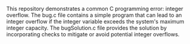 This repository demonstrates a common C programming error: integer overflow. The bug.c file contains a simple program that can lead to an integer overflow if the integer variable exceeds the system's maximum integer capacity. The bugSolution.c file provides the solution by incorporating checks to mitigate or avoid potential integer overflows.